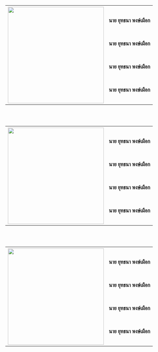 <center><table>
  <tr>
    <th><img src="MGI/ARM.jpg" height="300" width="300"></th>
    <th><p align="center">นาย ยุทธนา พงษ์เผือก</p><br>
        <p align="center">นาย ยุทธนา พงษ์เผือก</p><br>
        <p align="center">นาย ยุทธนา พงษ์เผือก</p><br>
        <p align="center">นาย ยุทธนา พงษ์เผือก</p>
    </th>
  </tr>
</table></center><br><br>
<center><table>
  <tr>
    <th><img src="MGI/ARM.jpg" height="300" width="300"></th>
    <th><p align="center">นาย ยุทธนา พงษ์เผือก</p><br>
        <p align="center">นาย ยุทธนา พงษ์เผือก</p><br>
        <p align="center">นาย ยุทธนา พงษ์เผือก</p><br>
        <p align="center">นาย ยุทธนา พงษ์เผือก</p>
    </th>
  </tr>
</table></center><br><br>
<center><table>
  <tr>
    <th><img src="MGI/ARM.jpg" height="300" width="300"></th>
    <th><p align="center">นาย ยุทธนา พงษ์เผือก</p><br>
        <p align="center">นาย ยุทธนา พงษ์เผือก</p><br>
        <p align="center">นาย ยุทธนา พงษ์เผือก</p><br>
        <p align="center">นาย ยุทธนา พงษ์เผือก</p>
    </th>
  </tr>
</table></center><br><br>
